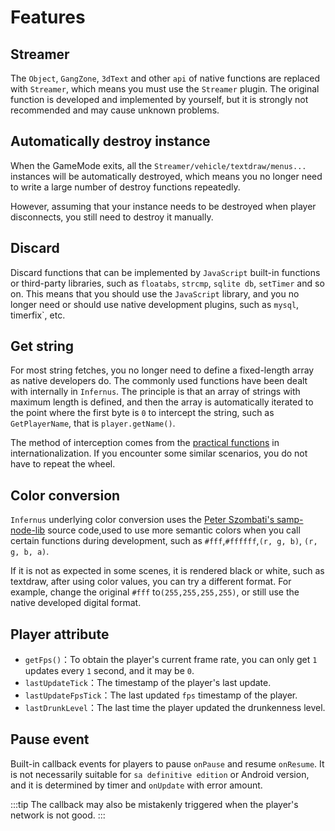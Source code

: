# Features

## Streamer

The `Object`, `GangZone`, `3dText` and other `api` of native functions are replaced with `Streamer`, which means you must use the `Streamer` plugin. The original function is developed and implemented by yourself, but it is strongly not recommended and may cause unknown problems.

## Automatically destroy instance

When the GameMode exits, all the `Streamer/vehicle/textdraw/menus...` instances will be automatically destroyed, which means you no longer need to write a large number of destroy functions repeatedly.

However, assuming that your instance needs to be destroyed when player disconnects, you still need to destroy it manually.

## Discard

Discard functions that can be implemented by `JavaScript` built-in functions or third-party libraries, such as `floatabs`, `strcmp`, `sqlite db`, `setTimer` and so on.
This means that you should use the `JavaScript` library, and you no longer need or should use native development plugins, such as `mysql`, timerfix`, etc.

## Get string

For most string fetches, you no longer need to define a fixed-length array as native developers do. The commonly used functions have been dealt with internally in `Infernus`. The principle is that an array of strings with maximum length is defined, and then the array is automatically iterated to the point where the first byte is `0` to intercept the string, such as `GetPlayerName`, that is `player.getName()`.

The method of interception comes from the [practical functions](./i18n.md#practical-functions) in internationalization. If you encounter some similar scenarios, you do not have to repeat the wheel.

## Color conversion

`Infernus` underlying color conversion uses the [Peter Szombati's samp-node-lib](https://github.com/peterszombati/samp-node-lib) source code,used to use more semantic colors when you call certain functions during development, such as `#fff`,`#ffffff`,`(r, g, b)`, `(r, g, b, a)`.

If it is not as expected in some scenes, it is rendered black or white, such as textdraw, after using color values, you can try a different format. For example, change the original `#fff` to`(255,255,255,255)`, or still use the native developed digital format.

## Player attribute

- `getFps()`：To obtain the player's current frame rate, you can only get `1` updates every `1` second, and it may be `0`.
- `lastUpdateTick`：The timestamp of the player's last update.
- `lastUpdateFpsTick`：The last updated `fps` timestamp of the player.
- `lastDrunkLevel`：The last time the player updated the drunkenness level.

## Pause event

Built-in callback events for players to pause `onPause` and resume `onResume`. It is not necessarily suitable for `sa definitive edition` or Android version, and it is determined by timer and `onUpdate` with error amount.

:::tip
The callback may also be mistakenly triggered when the player's network is not good.
:::
